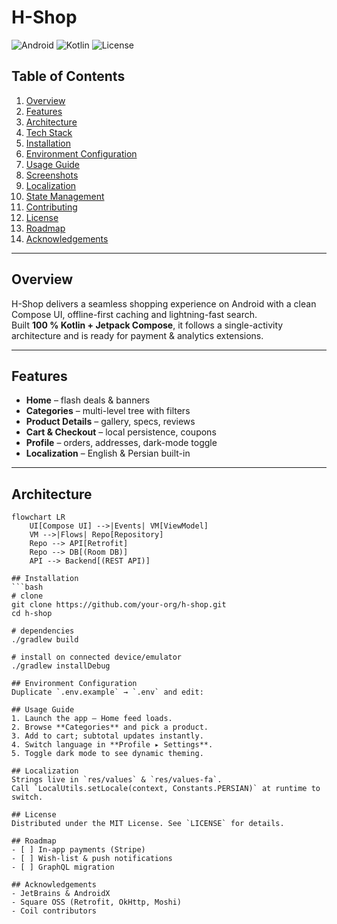 ﻿# H-Shop
![Android](https://img.shields.io/badge/Android-API%2024+-green)
![Kotlin](https://img.shields.io/badge/Kotlin-1.9.x-purple)
![License](https://img.shields.io/badge/License-MIT-blue)

## Table of Contents
1. [Overview](#overview)
2. [Features](#features)
3. [Architecture](#architecture)
4. [Tech Stack](#tech-stack)
5. [Installation](#installation)
6. [Environment Configuration](#environment-configuration)
7. [Usage Guide](#usage-guide)
8. [Screenshots](#screenshots)
9. [Localization](#localization)
10. [State Management](#state-management)
11. [Contributing](#contributing)
12. [License](#license)
13. [Roadmap](#roadmap)
14. [Acknowledgements](#acknowledgements)

---

## Overview
H-Shop delivers a seamless shopping experience on Android with a clean Compose UI, offline-first caching and lightning-fast search.  
Built **100 % Kotlin + Jetpack Compose**, it follows a single-activity architecture and is ready for payment & analytics extensions.

---

## Features
- **Home** – flash deals & banners
- **Categories** – multi-level tree with filters
- **Product Details** – gallery, specs, reviews
- **Cart & Checkout** – local persistence, coupons
- **Profile** – orders, addresses, dark-mode toggle
- **Localization** – English & Persian built-in

---

## Architecture
```mermaid
flowchart LR
    UI[Compose UI] -->|Events| VM[ViewModel]
    VM -->|Flows| Repo[Repository]
    Repo --> API[Retrofit]
    Repo --> DB[(Room DB)]
    API --> Backend[(REST API)]

## Installation
```bash
# clone
git clone https://github.com/your-org/h-shop.git
cd h-shop

# dependencies
./gradlew build

# install on connected device/emulator
./gradlew installDebug

## Environment Configuration
Duplicate `.env.example` → `.env` and edit:

## Usage Guide
1. Launch the app – Home feed loads.  
2. Browse **Categories** and pick a product.  
3. Add to cart; subtotal updates instantly.  
4. Switch language in **Profile ▸ Settings**.  
5. Toggle dark mode to see dynamic theming.

## Localization
Strings live in `res/values` & `res/values-fa`.  
Call `LocalUtils.setLocale(context, Constants.PERSIAN)` at runtime to switch.

## License
Distributed under the MIT License. See `LICENSE` for details.

## Roadmap
- [ ] In-app payments (Stripe)
- [ ] Wish-list & push notifications
- [ ] GraphQL migration

## Acknowledgements
- JetBrains & AndroidX
- Square OSS (Retrofit, OkHttp, Moshi)
- Coil contributors
